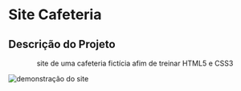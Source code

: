 <h1>Site Cafeteria</h1>
<h2>Descrição do Projeto</h2>
<p align="center">site de uma cafeteria fictícia afim de treinar HTML5 e CSS3</p>
<img  src="img/site-cafeteria-demonstração.gif" alt="demonstração do site">
